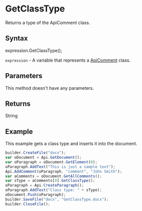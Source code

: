 # GetClassType

Returns a type of the ApiComment class.

## Syntax

expression.GetClassType();

`expression` - A variable that represents a [ApiComment](../ApiComment.md) class.

## Parameters

This method doesn't have any parameters.

## Returns

String

## Example

This example gets a class type and inserts it into the document.

```javascript
builder.CreateFile("docx");
var oDocument = Api.GetDocument();
var oParagraph = oDocument.GetElement(0);
oParagraph.AddText("This is just a sample text");
Api.AddComment(oParagraph, "comment", "John Smith");
var aComments = oDocument.GetAllComments();
var sType = aComments[0].GetClassType();
oParagraph = Api.CreateParagraph();
oParagraph.AddText("Class type: " + sType);
oDocument.Push(oParagraph);
builder.SaveFile("docx", "GetClassType.docx");
builder.CloseFile();
```